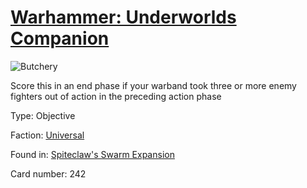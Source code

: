 # [Warhammer: Underworlds Companion](https://guidokessels.github.io/wh-underworlds)

  

![Butchery](https://warhammerunderworlds.com/wp-content/uploads/sites/6/2018/02/242_ENG.png)

Score this in an end phase if your warband took three or more enemy fighters out of action in the preceding action phase

Type: Objective

Faction: [Universal](https://guidokessels.github.io/wh-underworlds/factions/universal.md)

Found in: [Spiteclaw's Swarm Expansion](https://guidokessels.github.io/wh-underworlds/locations/spiteclaws-swarm-expansion.md)

Card number: 242
